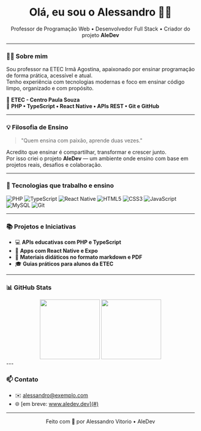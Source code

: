 <h1 align="center">Olá, eu sou o Alessandro 👨‍🏫</h1>

<p align="center">
  Professor de Programação Web • Desenvolvedor Full Stack • Criador do projeto <strong>AleDev</strong>
</p>

---

### 👨‍🏫 Sobre mim

Sou professor na ETEC Irmã Agostina, apaixonado por ensinar programação de forma prática, acessível e atual.  
Tenho experiência com tecnologias modernas e foco em ensinar código limpo, organizado e com propósito.

📍 **ETEC - Centro Paula Souza**  
🚀 **PHP • TypeScript • React Native • APIs REST • Git e GitHub**

---

### 💡 Filosofia de Ensino

> "Quem ensina com paixão, aprende duas vezes."

Acredito que ensinar é compartilhar, transformar e crescer junto.  
Por isso criei o projeto **AleDev** — um ambiente onde ensino com base em projetos reais, desafios e colaboração.

---

### 🚀 Tecnologias que trabalho e ensino

![PHP](https://img.shields.io/badge/-PHP-777BB4?style=for-the-badge&logo=php&logoColor=white)
![TypeScript](https://img.shields.io/badge/-TypeScript-3178C6?style=for-the-badge&logo=typescript&logoColor=white)
![React Native](https://img.shields.io/badge/-React%20Native-61DAFB?style=for-the-badge&logo=react&logoColor=white)
![HTML5](https://img.shields.io/badge/-HTML5-E34F26?style=for-the-badge&logo=html5&logoColor=white)
![CSS3](https://img.shields.io/badge/-CSS3-1572B6?style=for-the-badge&logo=css3&logoColor=white)
![JavaScript](https://img.shields.io/badge/-JavaScript-F7DF1E?style=for-the-badge&logo=javascript&logoColor=black)
![MySQL](https://img.shields.io/badge/-MySQL-4479A1?style=for-the-badge&logo=mysql&logoColor=white)
![Git](https://img.shields.io/badge/-Git-F05032?style=for-the-badge&logo=git&logoColor=white)

---

### 📚 Projetos e Iniciativas

- 💻 **APIs educativas com PHP e TypeScript**
- 📱 **Apps com React Native e Expo**
- 📖 **Materiais didáticos no formato markdown e PDF**
- 🎓 **Guias práticos para alunos da ETEC**

---

### 📊 GitHub Stats

<div align="center">
  <img height="160em" src="https://github-readme-stats.vercel.app/api?username=alessandrovitorio&show_icons=true&theme=dracula&count_private=true" />
  <img height="160em" src="https://github-readme-stats.vercel.app/api/top-langs/?username=alessandrovitorio&layout=compact&theme=dracula&langs_count=5" />
</div>
---

### 📫 Contato

- ✉️ [alessandro@exemplo.com](mailto:alessandro@exemplo.com)  
- 🌐 [em breve: www.aledev.dev](#)

---

<p align="center">Feito com 💙 por Alessandro Vitorio • AleDev</p>
